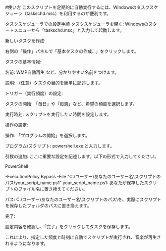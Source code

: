 #使い方
このスクリプトを定期的に自動実行するには、Windowsのタスクスケジューラ（taskschd.msc）を利用するのが便利です。

タスクスケジューラでの設定手順
タスクスケジューラを開く: Windowsのスタートメニューから「taskschd.msc」と入力して起動します。

新しいタスクを作成:

右側の「操作」パネルで「基本タスクの作成...」をクリックします。

タスクの基本情報:

名前: WMP自動再生 など、分かりやすい名前をつけます。

説明: （任意）タスクの目的を簡単に記述します。

トリガー（実行頻度）の設定:

タスクの開始: 「毎日」や「毎週」など、希望の頻度を選択します。

実行時刻: スクリプトを実行したい時間を設定します。

操作の設定:

操作: 「プログラムの開始」を選択します。

プログラム/スクリプト: powershell.exe と入力します。

引数の追加: ここに重要な設定を記述します。以下の形式で入力してください。

PowerShell

-ExecutionPolicy Bypass -File "C:\ユーザー\あなたのユーザー名\スクリプトのパス\your_script_name.ps1"
your_script_name.ps1: あなたが保存したスクリプトのファイル名に置き換えてください。

パス: C:\ユーザー\あなたのユーザー名\スクリプトのパス\を、実際にスクリプトを保存したフォルダのパスに置き換えます。

完了:

設定内容を確認し、「完了」をクリックしてタスクを保存します。

これにより、指定した頻度と時刻に自動でスクリプトが実行され、音楽が再生されるようになります。
